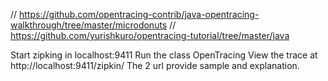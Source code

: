 // https://github.com/opentracing-contrib/java-opentracing-walkthrough/tree/master/microdonuts
// https://github.com/yurishkuro/opentracing-tutorial/tree/master/java

Start zipking in localhost:9411
Run the class OpenTracing
View the trace at http://localhost:9411/zipkin/
The 2 url provide sample and explanation.

